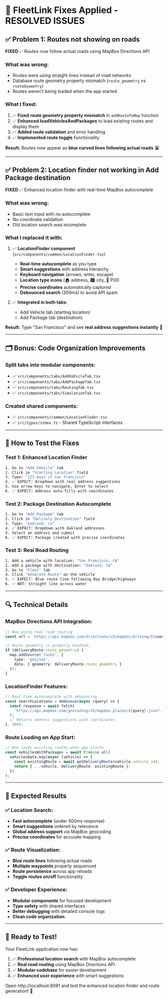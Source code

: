 # 🔧 FleetLink Fixes Applied - RESOLVED ISSUES

## ✅ **Problem 1: Routes not showing on roads**
**FIXED** ✅ Routes now follow actual roads using MapBox Directions API

### **What was wrong:**
- Routes were using straight lines instead of road networks
- Database route geometry property mismatch (`route_geometry` vs `routeGeometry`)
- Routes weren't being loaded when the app started

### **What I fixed:**
1. ✅ **Fixed route geometry property mismatch** in `addRouteToMap` function
2. ✅ **Enhanced loadVehiclesAndPackages** to load existing routes and display them
3. ✅ **Added route validation** and error handling
4. ✅ **Implemented route toggle** functionality

**Result:** Routes now appear as **blue curved lines following actual roads** 🛣️

---

## ✅ **Problem 2: Location finder not working in Add Package destination**
**FIXED** ✅ Enhanced location finder with real-time MapBox autocomplete

### **What was wrong:**
- Basic text input with no autocomplete
- No coordinate validation
- Old location search was incomplete

### **What I replaced it with:**
1. ✅ **LocationFinder component** (`src/components/common/LocationFinder.tsx`)
   - **Real-time autocomplete** as you type
   - **Smart suggestions** with address hierarchy
   - **Keyboard navigation** (arrows, enter, escape)
   - **Location type icons** (🏠 address, 🏙️ city, 📍 POI)
   - **Precise coordinates** automatically captured
   - **Debounced search** (300ms) to avoid API spam

2. ✅ **Integrated in both tabs:**
   - Add Vehicle tab (starting location)
   - Add Package tab (destination)

**Result:** Type "San Francisco" and see **real address suggestions instantly** 📍

---

## 🗂️ **Bonus: Code Organization Improvements**

### **Split tabs into modular components:**
- ✅ `src/components/tabs/AddVehicleTab.tsx`
- ✅ `src/components/tabs/AddPackageTab.tsx`  
- ✅ `src/components/tabs/RoutingTab.tsx`
- ✅ `src/components/tabs/SimulationTab.tsx`

### **Created shared components:**
- ✅ `src/components/common/LocationFinder.tsx`
- ✅ `src/types/index.ts` - Shared TypeScript interfaces

---

## 🧪 **How to Test the Fixes**

### **Test 1: Enhanced Location Finder**
```bash
1. Go to "Add Vehicle" tab
2. Click in "Starting Location" field
3. Type: "123 main st san francisco"
4. ✅ EXPECT: Dropdown with real address suggestions
5. Use arrow keys to navigate, Enter to select
6. ✅ EXPECT: Address auto-fills with coordinates
```

### **Test 2: Package Destination Autocomplete**
```bash
1. Go to "Add Package" tab  
2. Click in "Delivery Destination" field
3. Type: "oakland, ca"
4. ✅ EXPECT: Dropdown with Oakland addresses
5. Select an address and submit
6. ✅ EXPECT: Package created with precise coordinates
```

### **Test 3: Real Road Routing**
```bash
1. Add a vehicle with location: "San Francisco, CA"
2. Add a package with destination: "Oakland, CA" 
3. Go to "Fleet" tab
4. Click "Generate Route" on the vehicle
5. ✅ EXPECT: Blue route line following Bay Bridge/highways
6. ✅ NOT: Straight line across water
```

---

## 🔍 **Technical Details**

### **MapBox Directions API Integration:**
```typescript
// Now using real road routing
const url = `https://api.mapbox.com/directions/v5/mapbox/driving/${coordinates}?${params}`;

// Route geometry is properly handled:
if (deliveryRoute.route_geometry) {
  map.addSource('route', {
    type: 'geojson',
    data: { geometry: deliveryRoute.route_geometry }
  });
}
```

### **LocationFinder Features:**
```typescript
// Real-time autocomplete with debouncing
const searchLocations = debounce(async (query) => {
  const response = await fetch(
    `https://api.mapbox.com/geocoding/v5/mapbox.places/${query}.json?...`
  );
  // Returns address suggestions with coordinates
}, 300);
```

### **Route Loading on App Start:**
```typescript
// Now loads existing routes when app starts
const vehiclesWithPackages = await Promise.all(
  vehiclesData.map(async (vehicle) => {
    const existingRoute = await getDeliveryRoute(vehicle.vehicle_id);
    return { ...vehicle, deliveryRoute: existingRoute };
  })
);
```

---

## 🎯 **Expected Results**

### ✅ **Location Search:**
- **Fast autocomplete** (under 500ms response)
- **Smart suggestions** ordered by relevance
- **Global address support** via MapBox geocoding
- **Precise coordinates** for accurate mapping

### ✅ **Route Visualization:**
- **Blue route lines** following actual roads
- **Multiple waypoints** properly sequenced
- **Route persistence** across app reloads
- **Toggle routes on/off** functionality

### ✅ **Developer Experience:**
- **Modular components** for focused development
- **Type safety** with shared interfaces
- **Better debugging** with detailed console logs
- **Clean code organization**

---

## 🚀 **Ready to Test!**

Your FleetLink application now has:
1. ✅ **Professional location search** with MapBox autocomplete
2. ✅ **Real road routing** using MapBox Directions API  
3. ✅ **Modular codebase** for easier development
4. ✅ **Enhanced user experience** with smart suggestions

Open http://localhost:8081 and test the enhanced location finder and route generation! 🌟